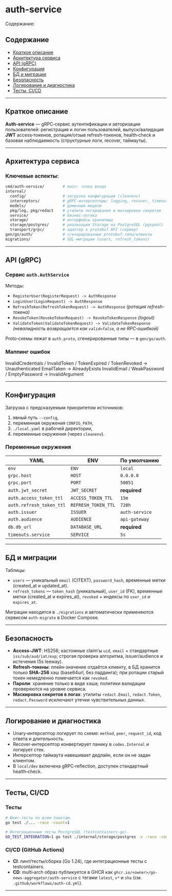 # auth-service

Содержание:

## Содержание
- [Краткое описание](#краткое-описание)
- [Архитектура сервиса](#архитектура-сервиса)
- [API (gRPC)](#api-grpc)
- [Конфигурация](#конфигурация)
- [БД и миграции](#бд-и-миграции)
- [Безопасность](#безопасность)
- [Логирование и диагностика](#логирование-и-диагностика)
- [Тесты, CI/CD](#тесты-cicd)

---

## Краткое описание

**Auth-service** — gRPC‑сервис аутентификации и авторизации пользователей: регистрация и логин пользователей, выпуск/валидация **JWT** access‑токенов, ротация/отзыв refresh‑токенов, health‑check и базовая наблюдаемость (структурные логи, recover, таймауты).

---

## Архитектура сервиса

### Ключевые аспекты: 
```bash
cmd/auth-service/        # main: точка входа
internal/
  config/                # загрузка конфигурации (cleanenv)
  interceptors/          # gRPC-интерсепторы: logging, recover, timeout
  models/                # доменные модели 
  pkg/log, pkg/redact    # утилиты логирования и маскировки секретов
  service/               # бизнес-логика 
  storage/               # интерфейсы хранилища
  storage/postgres/      # реализация Storage на PostgreSQL (pgxpool)
  transport/grpc/        # адаптер к protobuf API (сервер)
gen/go/auth/             # сгенерированные protobuf-типы/клиенты
migrations/              # SQL-миграции (users, refresh_tokens)
```
---

## API (gRPC)

### Сервис `auth.AuthService`

Методы:
- `RegisterUser(RegisterRequest) -> AuthResponse`
- `LoginUser(LoginRequest) -> AuthResponse`
- `RefreshToken(RefreshTokenRequest) -> AuthResponse` *(ротация refresh-токена)*
- `RevokeToken(RevokeTokenRequest) -> RevokeTokenResponse` *(logout)*
- `ValidateToken(ValidateTokenRequest) -> ValidateTokenResponse` *(невалидность возвращается как `valid=false`, а не RPC‑ошибкой)*

Proto‑схемы лежат в `auth.proto`, сгенерированные типы — в `gen/go/auth`.

### Маппинг ошибок

InvalidCredentials / InvalidToken / TokenExpired / TokenRevoked -> Unauthenticated
EmailTaken                                                      -> AlreadyExists
InvalidEmail / WeakPassword / EmptyPassword                     -> InvalidArgument

---

## Конфигурация 

Загрузка с предсказуемым приоритетом источников:
1. явный путь `--config`,
2. переменная окружения `CONFIG_PATH`,
3. `./local.yaml` в рабочей директории,
4. переменные окружения (через `cleanenv`).

### Переменные окружения

| YAML                     | ENV                 | По умолчанию     |
|--------------------------|---------------------|------------------|
| `env`                    | `ENV`               | `local`          |
| `grpc.host`              | `HOST`              | `0.0.0.0`        |
| `grpc.port`              | `PORT`              | `50051`          |
| `auth.jwt_secret`        | `JWT_SECRET`        | **required**     |
| `auth.access_token_ttl`  | `ACCESS_TOKEN_TTL`  | `15m`            |
| `auth.refresh_token_ttl` | `REFRESH_TOKEN_TTL` | `720h`           |
| `auth.issuer`            | `ISSUER`            | `auth-service`   |
| `auth.audience`          | `AUDIENCE`          | `api-gateway`    |
| `db.db_url`              | `DATABASE_URL`      | **required**     |
| `timeouts.service`       | `SERVICE`           | `5s`             |

---

## БД и миграции

Таблицы:
- `users` — уникальный `email` (CITEXT), `password_hash`, временные метки (created_at и updated_at).
- `refresh_tokens` — `token_hash` (уникальный), `user_id` (FK), временные метки (created_at и expires_at), `revoked` + индексы по `user_id` и `expires_at`.

Миграции находятся в `./migrations` и автоматически применяются сервисом `auth-migrate` в Docker Compose.

---

## Безопасность 

- **Access‑JWT**: HS256; кастомные claim’ы `uid`, `email` + стандартные `iss/sub/aud/iat/exp`; строгая проверка алгоритма, issuer/audience и истечения (5s leeway). 
- **Refresh‑токены**: плейн‑значение отдаётся клиенту, в БД хранится только **SHA‑256** хэш (base64url, без паддинга); при ротации старый токен немедленно помечается как `revoked`.
- **Пароли**: хранение только в виде хэша; политики валидации проверяются на уровне сервиса.
- **Маскировка секретов в логах**: утилиты `redact.Email`, `redact.Token`, `redact.Password` исключают утечки чувствительных данных.

---

## Логирование и диагностика

- Unary‑интерсептор логирует по схеме: `method`, `peer`, `request_id`, код ответа и длительность. 
- Recover‑интерсептор конвертирует панику в `codes.Internal` и логирует стек.
- Интерсептор таймаута навешивает дедлайн, если он не задан клиентом.
- В `local/dev` включена gRPC‑reflection, доступен стандартный health‑check.

---

## Тесты, CI/CD

### Тесты 

```bash
# Юнит-тесты по всем пакетам.
go test ./... -race -count=1

# Интеграционные тесты PostgreSQL (testcontainers-go).
GO_TEST_INTEGRATION=1 go test ./internal/storage/postgres -v -race -count=1
```

### CI/CD (GitHub Actions)
- **CI**: линт/тесты/сборка (Go 1.24), где интеграционные тесты c testcontainers.
- **CD**: multi‑arch образ публикуется в GHCR как `ghcr.io/<owner>/go-news-aggregator/auth-service` с тегами `latest`, `v*` и `sha` (см. `.github/workflows/auth-cd.yml`).

---
